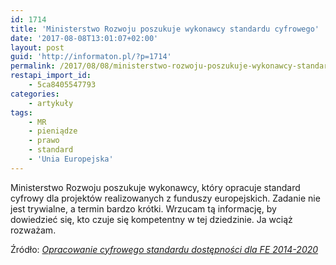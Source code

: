 ```yaml
---
id: 1714
title: 'Ministerstwo Rozwoju poszukuje wykonawcy standardu cyfrowego'
date: '2017-08-08T13:01:07+02:00'
layout: post
guid: 'http://informaton.pl/?p=1714'
permalink: /2017/08/08/ministerstwo-rozwoju-poszukuje-wykonawcy-standardu-cyfrowego/
restapi_import_id:
    - 5ca8405547793
categories:
    - artykuły
tags:
    - MR
    - pieniądze
    - prawo
    - standard
    - 'Unia Europejska'
---
```


Ministerstwo Rozwoju poszukuje wykonawcy, który opracuje standard cyfrowy dla projektów realizowanych z funduszy europejskich. Zadanie nie jest trywialne, a termin bardzo krótki. Wrzucam tą informację, by dowiedzieć się, kto czuje się kompetentny w tej dziedzinie. Ja wciąż rozważam.

Źródło: *[Opracowanie cyfrowego standardu dostępności dla FE 2014-2020](http://mr.bip.gov.pl/rozeznania-rynku/opracowanie-cyfrowego-standardu-dostepnosci-dla-fe-2014-2020.html)*